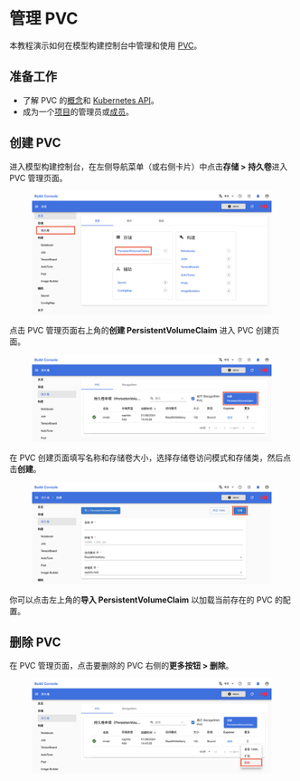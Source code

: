 # 管理 PVC

本教程演示如何在模型构建控制台中管理和使用 [PVC](../modules/storage/pvc.md)。

## 准备工作

* 了解 PVC 的<a target="_blank" rel="noopener noreferrer" href="https://kubernetes.io/zh/docs/concepts/storage/persistent-volumes/">概念</a>和 <a target="_blank" rel="noopener noreferrer" href="https://kubernetes.io/docs/reference/kubernetes-api/config-and-storage-resources/persistent-volume-claim-v1/">Kubernetes API</a>。
* 成为一个[项目](../modules/security/project.md)的管理员或[成员](./add-project-member.md)。

## 创建 PVC

进入模型构建控制台，在左侧导航菜单（或右侧卡片）中点击**存储&nbsp;> 持久卷**进入 PVC 管理页面。

<figure class="screenshot">
  <img alt="overview-pvc" src="../assets/tasks/manage-pvc/overview-pvc.png" />
</figure>

点击 PVC 管理页面右上角的**创建 PersistentVolumeClaim** 进入 PVC 创建页面。

<figure class="screenshot">
  <img alt="create-pvc" src="../assets/tasks/manage-pvc/create-pvc.png" />
</figure>

在 PVC 创建页面填写名称和存储卷大小，选择存储卷访问模式和存储类，然后点击**创建**。

<figure class="screenshot">
  <img alt="create-pvc-detail" src="../assets/tasks/manage-pvc/create-pvc-detail.png" />
</figure>

你可以点击左上角的**导入 PersistentVolumeClaim** 以加载当前存在的 PVC 的配置。

## 删除 PVC

在 PVC 管理页面，点击要删除的 PVC 右侧的**更多按钮&nbsp;> 删除**。

<figure class="screenshot">
  <img alt="delete-pvc" src="../assets/tasks/manage-pvc/delete-pvc.png" />
</figure>
